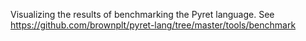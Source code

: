 Visualizing the results of benchmarking the Pyret language. See https://github.com/brownplt/pyret-lang/tree/master/tools/benchmark
